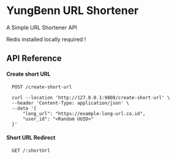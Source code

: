 # YungBenn URL Shortener

A Simple URL Shortener API

Redis installed locally required !

## API Reference

#### Create short URL

```http
  POST /create-short-url
```

```curl
  curl --location 'http://127.0.0.1:9808/create-short-url' \
  --header 'Content-Type: application/json' \
  --data '{
      "long_url": "https://example-long-url.co.id",
      "user_id": "<Random UUID>"
  }'
```

#### Short URL Redirect

```http
  GET /:shortUrl
```
